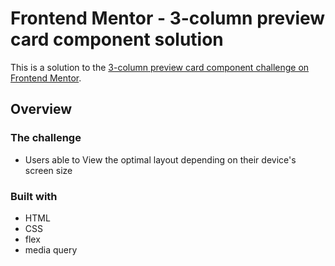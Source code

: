 # Frontend Mentor - 3-column preview card component solution

This is a solution to the [3-column preview card component challenge on Frontend Mentor](https://www.frontendmentor.io/challenges/3column-preview-card-component-pH92eAR2-). 

## Overview

### The challenge

- Users able to View the optimal layout depending on their device's screen size

### Built with

- HTML
- CSS
- flex
- media query
